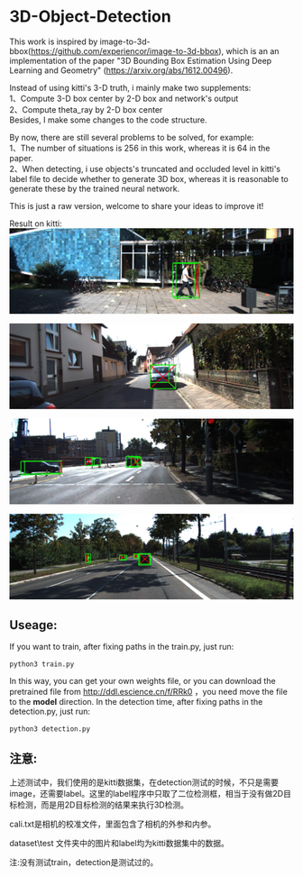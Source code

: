 # 3D-Object-Detection

This work is inspired by image-to-3d-bbox(https://github.com/experiencor/image-to-3d-bbox), which is an an implementation of the paper "3D Bounding Box Estimation Using Deep Learning and Geometry" (https://arxiv.org/abs/1612.00496).

Instead of using kitti's 3-D truth, i mainly make two supplements:    
1、Compute 3-D box center by 2-D box and network's output  
2、Compute theta_ray by 2-D box center  
Besides, I make some changes to the code structure.

By now, there are still several problems to be solved, for example:  
1、The number of situations is 256 in this work, whereas it is 64 in the paper.  
2、When detecting, i use objects's truncated and occluded level in kitti's label file to decide whether to generate 3D box, whereas it is reasonable to generate these by the trained neural network.

This is just a raw version, welcome to share your ideas to improve it!

Result on kitti:  
![](https://raw.githubusercontent.com/zhouws-chn/3D-Object-Detection/master/output/000000.jpg)

![](https://raw.githubusercontent.com/zhouws-chn/3D-Object-Detection/master/output/000003.jpg)

![](https://raw.githubusercontent.com/zhouws-chn/3D-Object-Detection/master/output/000006.jpg)

![](https://raw.githubusercontent.com/zhouws-chn/3D-Object-Detection/master/output/000007.jpg)

## Useage:

If you want to train, after fixing paths in the train.py, just run:

<pre><code>python3 train.py
</code></pre>

In this way, you can get your own weights file, or you can download the pretrained file from  http://ddl.escience.cn/f/RRk0 ，you need move the file to the **model** direction.
In the detection time, after fixing paths in the detection.py, just run:

<pre><code>python3 detection.py
</code></pre>

## 注意:

上述测试中，我们使用的是kitti数据集，在detection测试的时候，不只是需要image，还需要label。这里的label程序中只取了二位检测框，相当于没有做2D目标检测，而是用2D目标检测的结果来执行3D检测。

cali.txt是相机的校准文件，里面包含了相机的外参和内参。

dataset\test 文件夹中的图片和label均为kitti数据集中的数据。

注:没有测试train，detection是测试过的。

